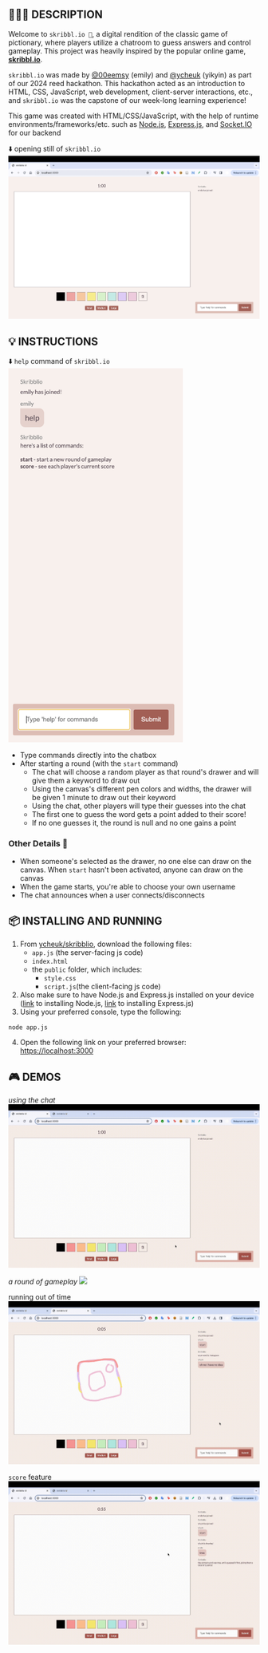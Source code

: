 ## 👩🏻‍💻 DESCRIPTION
Welcome to `skribbl.io 🎨`, a digital rendition of the classic game of pictionary, where players utilize a chatroom to guess answers and control gameplay. This project was heavily inspired by the popular online game, [**skribbl.io**](https://skribbl.io/).

`skribbl.io` was made by [@00eemsy](https://github.com/00eemsy) (emily) and [@ycheuk](https://github.com/ycheuk) (yikyin) as part of our 2024 reed hackathon. This hackathon acted as an introduction to HTML, CSS, JavaScript, web development, client-server interactions, etc., and `skribbl.io` was the capstone of our week-long learning experience!

This game was created with HTML/CSS/JavaScript, with the help of runtime environments/frameworks/etc. such as [Node.js](https://nodejs.org/en), [Express.js](https://expressjs.com/), and [Socket.IO](https://socket.io/) for our backend

⬇️ opening still of `skribbl.io`
![](./visuals/opening.png)

## 💡 INSTRUCTIONS 
⬇️ `help` command of `skribbl.io`
<br>
<img src="./visuals/help.png" height=750>
* Type commands directly into the chatbox
* After starting a round (with the `start` command)
  * The chat will choose a random player as that round's drawer and will give them a keyword to draw out
  * Using the canvas's different pen colors and widths, the drawer will be given 1 minute to draw out their keyword
  * Using the chat, other players will type their guesses into the chat
  * The first one to guess the word gets a point added to their score!
  * If no one guesses it, the round is null and no one gains a point
 
### Other Details 🌟
* When someone's selected as the drawer, no one else can draw on the canvas. When `start` hasn't been activated, anyone can draw on the canvas
* When the game starts, you're able to choose your own username
* The chat announces when a user connects/disconnects
 
##  📦 INSTALLING AND RUNNING 
1. From [ycheuk/skribblio](https://github.com/ycheuk/skribblio), download the following files:
    * `app.js` (the server-facing js code)
    * `index.html`
    * the `public` folder, which includes:
        * `style.css`
        * `script.js`(the client-facing js code)
2. Also make sure to have Node.js and Express.js installed on your device ([link](https://nodejs.org/en/download/current) to installing Node.js, [link](https://expressjs.com/en/starter/installing.html) to installing Express.js)
3. Using your preferred console, type the following:
```
node app.js
```
4. Open the following link on your preferred browser: [https://localhost:3000](https://localhost:3000)

## 🎮 DEMOS 
_using the chat_
![](./visuals/chat.gif)

_a round of gameplay_
![](./visuals/round.gif)

running out of time
![](./visuals/oops.gif)

`score` feature
![](./visuals/score.gif)
  
